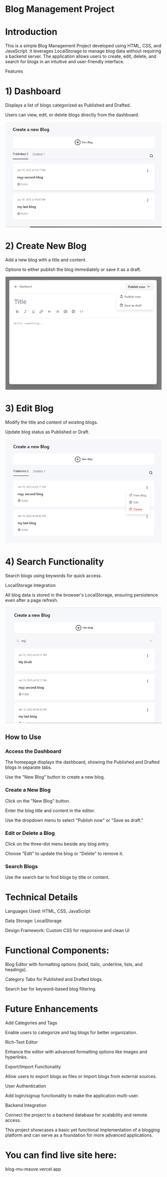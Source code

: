 # Blog Management Project

# Introduction

This is a simple Blog Management Project developed using HTML, CSS, and JavaScript. It leverages LocalStorage to manage blog data without requiring a backend server. The application allows users to create, edit, delete, and search for blogs in an intuitive and user-friendly interface.

Features

# 1) Dashboard

Displays a list of blogs categorized as Published and Drafted.

Users can view, edit, or delete blogs directly from the dashboard.

![dashboard](image-1.png)

# 2) Create New Blog

Add a new blog with a title and content.

Options to either publish the blog immediately or save it as a draft.

![create](image-2.png)

# 3) Edit Blog

Modify the title and content of existing blogs.

Update blog status as Published or Draft.

![edit](image-3.png)

# 4) Search Functionality

Search blogs using keywords for quick access.

LocalStorage Integration

All blog data is stored in the browser's LocalStorage, ensuring persistence even after a page refresh.

![search](image.png)

## How to Use

### Access the Dashboard

The homepage displays the dashboard, showing the Published and Drafted blogs in separate tabs.

Use the "New Blog" button to create a new blog.

### Create a New Blog

Click on the "New Blog" button.

Enter the blog title and content in the editor.

Use the dropdown menu to select "Publish now" or "Save as draft."

### Edit or Delete a Blog

Click on the three-dot menu beside any blog entry.

Choose "Edit" to update the blog or "Delete" to remove it.

### Search Blogs

Use the search bar to find blogs by title or content.

# Technical Details

Languages Used: HTML, CSS, JavaScript

Data Storage: LocalStorage

Design Framework: Custom CSS for responsive and clean UI

# Functional Components:

Blog Editor with formatting options (bold, italic, underline, lists, and headings).

Category Tabs for Published and Drafted blogs.

Search bar for keyword-based blog filtering.

# Future Enhancements

Add Categories and Tags

Enable users to categorize and tag blogs for better organization.

Rich-Text Editor

Enhance the editor with advanced formatting options like images and hyperlinks.

Export/Import Functionality

Allow users to export blogs as files or import blogs from external sources.

User Authentication

Add login/signup functionality to make the application multi-user.

Backend Integration

Connect the project to a backend database for scalability and remote access.

This project showcases a basic yet functional implementation of a blogging platform and can serve as a foundation for more advanced applications.


# You can find live site here:
blog-mu-mauve.vercel.app
